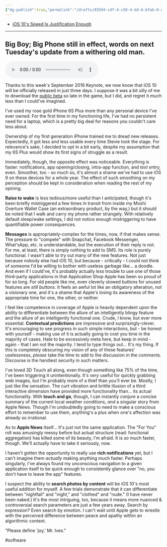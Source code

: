 ```yaml
---
{"dg-publish":true,"permalink":"/drafts/03594-cdf-4-c58-4-dd-6-bfab-6-dfa-6-f90961-c/","dgHomeLink":true,"dgPassFrontmatter":false}
---
```



- [iOS 10's Speed Is Justification Enough](https://write.as/bilge/ios-10-review-speed)

---
## Big Boy; Big Phone still in effect, words on next Tuesday's update from a withering old man.

<!--more-->

<audio controls>
  <source src="https://github.com/extratone/bilge/raw/main/audio/TTS/iOS10.m4a">
</audio>

Thanks to this week's September 2016 Keynote, we now know that iOS 10 will be officially released in just three days. I suppose it was a bit silly of me to download the [public beta](http://www.imore.com/how-to-download-ios-10-public-beta) so late in the game, but I did, and regret it *much* less than I could've imagined.

I've used my rose gold iPhone 6S Plus more than any personal device I've ever owned. For the first time in my functioning life, I've had no persistent need for a laptop, which is a pretty big deal for reasons you couldn't care less about.

Ownership of my first generation iPhone trained me to dread new releases. Expectedly, it got less and less usable every time Stevie took the stage. For relevance's sake, I decided to opt in a bit early, despite my assumption that my 6S Plus would show its first signs of struggle as a result.

Immediately, though, the opposite effect was noticeable. Everything is faster: notifications, app opening/closing, intra-app function, and *text entry,* even. Smoother, too - so much so, it's almost a shame we've had to use iOS 9 on these devices for a whole year. The effect of such smoothing on my perception should be kept in consideration when reading the rest of my opining.

**Raise to wake** is less tedious/more useful than I anticipated, though it's been briefly mistriggered a few times in transit from inside my Moshi Overture Wallet Case (an extraordinary product, by the way,) but it should be noted that I walk and carry my phone rather strangely. With relatively default sleep/wake settings, I did not notice enough mistriggering to have quantifiable power consequences.

**Messages** is appropriately-complex for the times, now, if that makes sense. The pressure to "compete" with Snapchat, Facebook Messenger, What'sApp, etc. is understandable, but the execution of their reply is not. For me, at least, there is simply nothing to add to SMS. Its role is purely functional. I wasn't able to try out many of the new features. Not just because nobody else had iOS 10, but because - critically - I could not think of someone I'd be willing to bother with useless garbage like... a doodle. And even if I could've, it's probably actually *less* trouble to use one of those third-party applications in that Application Shop Apple has been so proud of for so long. For old people like me, even cleverly stowed buttons for unused features are *still buttons*. It feels an awful lot like an obligatory alteration, not a visionary one, and it's a shame that Apple's losing its awareness of the appropriate time for one, the other, or neither. 

I feel like competence in coverage of Apple is heavily dependent upon the ability to differentiate between the allure of an intelligently blingy feature and the allure of an intelligently functional one. Crude, I know, but ever more essential. **Contextual predictions** are impressive and surprisingly-clever. It's encouraging to see progress in such simple interactions, but - be honest with yourself - making use of it is actually going to cost you time in the majority of cases. Hate to be excessively meta here, but keep in mind - again - that I am not the majority. I tend to type things out... It's my thing. If this is completely obscuring my vision of any of these features' uselessness, *please* take the time to add to the discussion in the comments. Discourse is the handiest security in such matters. 

I've loved 3D Touch all along, even though something like 75% of the time, I've been triggering it unintentionally. It's *very* useful for quickly grabbing web images, but I'm probably more of a thief than you'll ever be. Mostly, I just like the sensation. The curt vibration and brittle illusion of a third interactive dimension have provided more functionality than... its actual functionality. With **touch and go**, though, I can instantly conjure a concise summary of the current local weather conditions, *and* a singular story from Apple News. Though I'm undoubtedly going to need to make a conscious effort to remember to use them, anything's a plus when one's affection was already so irrational.

As to **Apple News** itself... It's just not the same application. The "For You" roll was amusingly messy before but actual structure (read: functional aggregation) has killed some of its beauty, I'm afraid. It is *so* much faster, though. We'll actually have to take it seriously, now.

I haven't gotten the opportunity to really use **rich notifications** yet, but I can't imagine them *actually* making anything much faster. Perhaps singularly, I've always found my unconscious navigation to a given application itself to be quick enough to consistently glance over "no, you don't have to leave the app" features.

I suspect the ability to **search photos by content** will be iOS 10's most useful addition for myself. A few trials demonstrate that it can differentiate between "nightfall" and "night," and "clothed" and "nude." (I have never been naked.) It's the most intriguing, too, because it means more nuanced & controversial search parameters are just a few years away. Search by expression? Even search by *emotion.* I can't wait until Apple gets to wrestle with the perceived difference between peace and apathy within an algorithmic context.

"Please define 'joy,' Mr. Ives."

#software